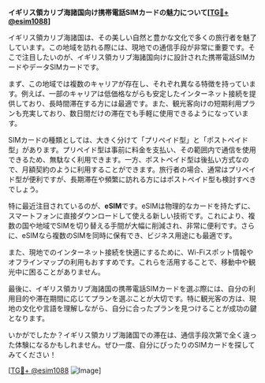 **イギリス領カリブ海諸国向け携帯電話SIMカードの魅力について[[TG💪+ @esim1088](https://t.me/s/esim1088)]**

イギリス領カリブ海諸国は、その美しい自然と豊かな文化で多くの旅行者を魅了しています。この地域を訪れる際には、現地での通信手段が非常に重要です。そこで注目したいのが、イギリス領カリブ海諸国向けに設計された携帯電話SIMカードやデータSIMカードです。

まず、この地域では複数のキャリアが存在し、それぞれ異なる特徴を持っています。例えば、一部のキャリアは低価格ながらも安定したインターネット接続を提供しており、長時間滞在する方には最適です。また、観光客向けの短期利用プランも充実しており、数日間だけの滞在でも手軽に使用できるようになっています。

SIMカードの種類としては、大きく分けて「プリペイド型」と「ポストペイド型」があります。プリペイド型は事前に料金を支払い、その範囲内で通信を使用できるため、無駄なく利用できます。一方、ポストペイド型は後払い方式なので、月額契約のように利用することができます。旅行者の場合、通常はプリペイド型が便利ですが、長期滞在や頻繁に訪れる方にはポストペイド型も検討すべきでしょう。

特に最近注目されているのが、**eSIM**です。eSIMは物理的なカードを持たずに、スマートフォンに直接ダウンロードして使える新しい技術です。これにより、複数の国や地域でSIMを切り替える手間が大幅に削減され、非常に便利です。さらに、eSIMなら複数のSIMを同時に保有でき、ビジネス用途にも最適です。

また、現地でのインターネット接続を快適にするために、Wi-Fiスポット情報やオフラインマップの利用もおすすめです。これらを活用することで、移動中や観光中に困ることがありません。

最後に、イギリス領カリブ海諸国の携帯電話SIMカードを選ぶ際には、自分の利用目的や滞在期間に応じてプランを選ぶことが大切です。特に観光客の方は、現地の文化や言語を理解しながら、自分に合ったプランを見つけることが成功の鍵となります。

いかがでしたか？イギリス領カリブ海諸国での滞在は、通信手段次第で全く違った体験になるかもしれません。ぜひ一度、自分にぴったりのSIMカードを探してみてください！

[[TG💪+ @esim1088](https://t.me/s/esim1088) ![Image](https://i.postimg.cc/Y0z9fWf4/image.png)]